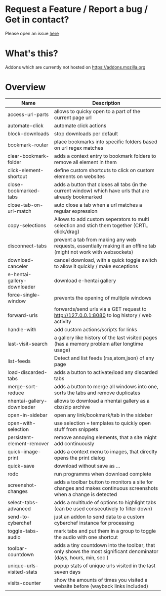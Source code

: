 # Request a Feature / Report a bug / Get in contact?

Please open an issue [here](https://github.com/igorlogius/igorlogius/issues/new/choose)

# What's this? 

Addons which are currently not hosted on https://addons.mozilla.org

# Overview 

| Name | Description |
| --- | --- | 
| access-url-parts | allows to quicky open to a part of the current page url |
| automate-click  | automate click actions | 
| block-downloads | stop downloads per default |
| bookmark-router | place bookmarks into specific folders based on url regex matches | 
| clear-bookmark-folder| adds a context entry to bookmark folders to remove all element in them | 
| click-element-shortcut | define custom shortcuts to click on custom elements on websites |
| close-bookmarked-tabs | adds a button that closes all tabs (in the current window) which have urls that are already bookmarked | 
| close-tab-on-url-match | auto close a tab when a url matches a regular expression | 
| copy-selections | Allows to add custom seperators to multi selection and stich them together (CRTL click/drag) |
| disconnect-tabs | prevent a tab from making any web requests, essentially making it an offline tab (might not work with websockets)|
| download-canceler | cancel download, with a quick toggle switch to allow it quickly / make exceptions |
| e-hentai-gallery-downloader | download e-hentai gallery |
| force-single-window | prevents the opening of multiple windows | 
| forward-urls | forwards/send urls via a GET request to http://127.0.0.1:8080 to log history / web activity |
| handle-with | add custom actions/scripts for links |
| last-visit-search | a gallery like history of the last visited pages (has a memory problem after longtime usage) |
| list-feeds | Detect and list feeds (rss,atom,json) of any page |
| load-discarded-tabs | adds a button to activate/load any discarded tabs |
| merge-sort-reduce | adds a button to merge all windows into one, sorts the tabs and remove duplicates|
| nhentai-gallery-downloader | allows to download a nhentai gallery as a cbz/zip archive |
| open-in-sidebar | open any link/bookmark/tab in the sidebar |
| open-with-selection | use selection + templates to quickly open stuff from snippets |
| persistent-element-remover | remove annoying elements, that a site might add continuously |
| quick-image-print | adds a context menu to images, that direclty opens the print dialog |
| quick-save | download without save as ... |
| rodc | run programms when download complete | 
| screenshot-changes | adds a toolbar button to monitors a site for changes and  makes continuous screenshots when a change is detected  |
| select-tabs-advanced | adds a multitude of options to highlight tabs (can be used consecutively to filter down) |
| send-to-cyberchef | just an addon to send data to a custom cyberchef instance for processing |
| toggle-tabs-audio| mark tabs and put them in a group to toggle the audio with one shortcut| 
| toolbar-countdown | adds a tiny countdown into the toolbar, that only shows the most significant denominator (days, hours, min, sec ) | 
| unique-urls-visited-stats | popup stats of unique urls visited in the last seven days |
| visits-counter | show the amounts of times you visited a website before (wayback links included) |
